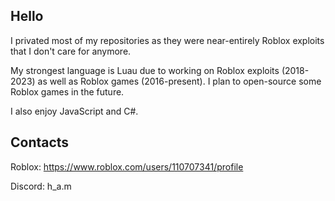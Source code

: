 ## Hello

I privated most of my repositories as they were near-entirely Roblox exploits that I don't care for anymore.

My strongest language is Luau due to working on Roblox exploits (2018-2023) as well as Roblox games (2016-present). I plan to open-source some Roblox games in the future.

I also enjoy JavaScript and C#.

## Contacts
Roblox: https://www.roblox.com/users/110707341/profile

Discord: h_a.m
